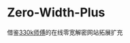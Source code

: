# Zero-Width-Plus
借鉴[330k师傅](http://330k.github.io/misc_tools/unicode_steganography.html)的在线零宽解密网站拓展扩充
